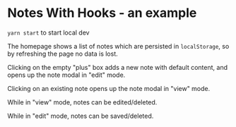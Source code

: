 # Notes With Hooks - an example

`yarn start` to start local dev

The homepage shows a list of notes which are persisted in `localStorage`, so by refreshing the page no data is lost.

Clicking on the empty "plus" box adds a new note with default content, and opens up the note modal in "edit" mode.

Clicking on an existing note opens up the note modal in "view" mode.

While in "view" mode, notes can be edited/deleted.

While in "edit" mode, notes can be saved/deleted.
